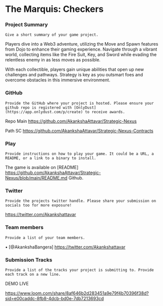# The Marquis: Checkers

### Project Summary
	⁠Give a short summary of your game project.

Players dive into a Web3 adventure, utilizing the Move and Spawn features from Dojo to enhance their gaming experience. Navigate through a vibrant world, collecting items like the Fire Suit, Key, and Sword while evading the relentless enemy in as less moves as possible.

With each collectible, players gain unique abilities that open up new challenges and pathways. Strategy is key as you outsmart foes and overcome obstacles in this immersive environment.

### GitHub
	⁠Provide the GitHub where your project is hosted. Please ensure your github repo is registered with [OnlyDust](https://app.onlydust.com/p/create) to receive awards.

Repo Main
https://github.com/AkankshaAttavar/Strategic-Nexus

Path SC
https://github.com/AkankshaAttavar/Strategic-Nexus-Contracts


### Play
	⁠Provide instructions on how to play your game. It could be a URL, a README, or a link to a binary to install.

The game is available on [README] https://github.com/AkankshaAttavar/Strategic-Nexus/blob/main/README.md  Github. 

### Twitter
	⁠Provide the projects twitter handle. Please share your submission on socials too for more exposure!
https://twitter.com/Akankshattavar

### Team members
	⁠Provide a list of your team members.

•⁠  ⁠[@AkankshaBangera] https://twitter.com/Akankshattavar

### Submission Tracks
	⁠Provide a list of the tracks your project is submitting to. Provide each track on a new line.

DEMO LIVE

https://www.loom.com/share/8af646b2d283451a9e79f4b70396f38d?sid=e00caddc-8fb8-4dcb-bd0e-7db7213693cd